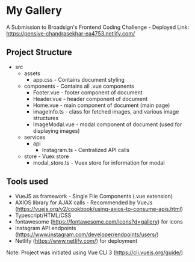 # My <Instagram> Gallery
A Submission to Broadsign's Frontend Coding Challenge - Deployed Link: https://pensive-chandrasekhar-ea4753.netlify.com/ 

## Project Structure
* src
    * assets
        * app.css - Contains document styling
    * components - Contains all .vue components
        * Footer.vue - footer component of document
        * Header.vue - header component of document
        * Home.vue - main component of document (main page)
        * imageInfo.ts - class for fetched images, and various image structures
        * ImageModal.vue - modal component of document (used for displaying images)
    * services
        * api
            * Instagram.ts - Centralized API calls
    * store - Vuex store
        * modal_store.ts - Vuex store for information for modal

## Tools used
* VueJS as framework - Single File Components (.vue extension)
* AXIOS library for AJAX calls - Recommended by VueJs (https://vuejs.org/v2/cookbook/using-axios-to-consume-apis.html)
* Typescript/HTML/CSS
* fontawesome (https://fontawesome.com/icons?d=gallery) for icons
* Instagram API endpoints (https://www.instagram.com/developer/endpoints/users/)
* Netlify (https://www.netlify.com/) for deployment 

Note: Project was initiated using Vue CLI 3 (https://cli.vuejs.org/guide/)

